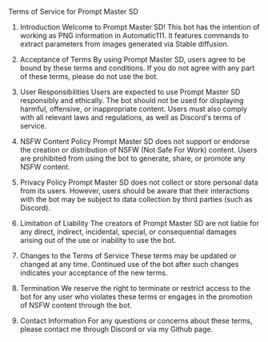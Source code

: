 Terms of Service for Prompt Master SD

1. Introduction
Welcome to Prompt Master SD! This bot has the intention of working as PNG information in Automatic111. It features commands to extract parameters from images generated via Stable diffusion.

2. Acceptance of Terms
By using Prompt Master SD, users agree to be bound by these terms and conditions. If you do not agree with any part of these terms, please do not use the bot.

3. User Responsibilities
Users are expected to use Prompt Master SD responsibly and ethically. The bot should not be used for displaying harmful, offensive, or inappropriate content. Users must also comply with all relevant laws and regulations, as well as Discord's terms of service.

4. NSFW Content Policy
Prompt Master SD does not support or endorse the creation or distribution of NSFW (Not Safe For Work) content. Users are prohibited from using the bot to generate, share, or promote any NSFW content.

5. Privacy Policy
Prompt Master SD does not collect or store personal data from its users. However, users should be aware that their interactions with the bot may be subject to data collection by third parties (such as Discord).

6. Limitation of Liability
The creators of Prompt Master SD are not liable for any direct, indirect, incidental, special, or consequential damages arising out of the use or inability to use the bot.

7. Changes to the Terms of Service
These terms may be updated or changed at any time. Continued use of the bot after such changes indicates your acceptance of the new terms.

8. Termination
We reserve the right to terminate or restrict access to the bot for any user who violates these terms or engages in the promotion of NSFW content through the bot.

9. Contact Information
For any questions or concerns about these terms, please contact me through Discord or via my Github page.